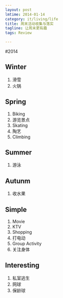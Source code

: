 ```yaml
---
layout: post
lmtime: 2014-01-14
category: it/living/life
title: 周末活动收集与落实
tagline: 让周末更有趣
tags: Review

---
```


#2014

## Winter
1. 滑雪
2. 火锅

## Spring
1. Biking
2. 游览景点
3. Skating
4. 陶艺
5. Climbing

## Summer
1. 游泳

## Autunm
1. 收水果

## Simple
1. Movie
2. KTV
5. Shopping
6. 打电动
7. Group Activity
8. 关注身体

## Interesting
1. 私室逃生
2. 网球
3. 保龄球


